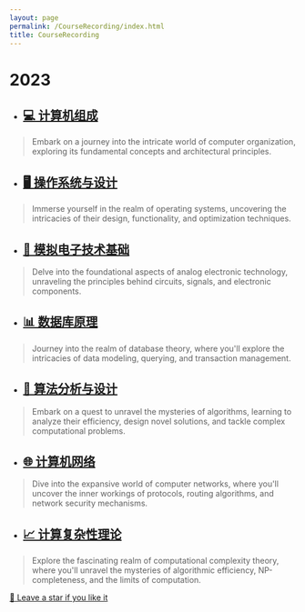```yaml
---
layout: page
permalink: /CourseRecording/index.html
title: CourseRecording
---
```


# 2023

- ## [💻 计算机组成](https://CRYoushiwo.github.io/CourseRecording/2023/ComputerOrganization)
> Embark on a journey into the intricate world of computer organization, exploring its fundamental concepts and architectural principles.

- ## [🖥️ 操作系统与设计](https://CRYoushiwo.github.io/CourseRecording/2023/OperatingSystem)
> Immerse yourself in the realm of operating systems, uncovering the intricacies of their design, functionality, and optimization techniques.

- ## [🔌 模拟电子技术基础](https://CRYoushiwo.github.io/CourseRecording/2023/AnalogElectronicTechnology)
> Delve into the foundational aspects of analog electronic technology, unraveling the principles behind circuits, signals, and electronic components.

- ## [📊 数据库原理](https://CRYoushiwo.github.io/CourseRecording/2023/Database)
> Journey into the realm of database theory, where you'll explore the intricacies of data modeling, querying, and transaction management.

- ## [🧠 算法分析与设计](https://CRYoushiwo.github.io/CourseRecording/2023/AlgorithmDesignAndAnalysis)
> Embark on a quest to unravel the mysteries of algorithms, learning to analyze their efficiency, design novel solutions, and tackle complex computational problems.

- ## [🌐 计算机网络](https://CRYoushiwo.github.io/CourseRecording/2023/ComputerNetwork)
> Dive into the expansive world of computer networks, where you'll uncover the inner workings of protocols, routing algorithms, and network security mechanisms.

- ## [📈 计算复杂性理论](https://CRYoushiwo.github.io/CourseRecording/2023/TheoryOfComputationComplexity)
> Explore the fascinating realm of computational complexity theory, where you'll unravel the mysteries of algorithmic efficiency, NP-completeness, and the limits of computation.

[🥰 Leave a star if you like it ](https://github.com/cryoushiwo/cryoushiwo.github.io)